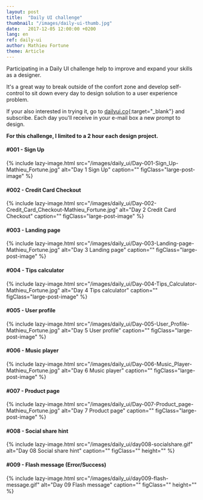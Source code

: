```yaml
---
layout: post
title:  "Daily UI challenge"
thumbnail: "/images/daily-ui-thumb.jpg"
date:   2017-12-05 12:00:00 +0200
lang: en
ref: daily-ui
author: Mathieu Fortune
theme: Article
---
```


Participating in a Daily UI challenge help to improve and expand your skills as a designer.

It's a great way to break outside of the confort zone and develop self-control to sit down every day to design solution to a user experience problem.

If your also interested in trying it, go to [dailyui.co](http://www.dailyui.co/ "Website to subscribe to the Daily UI challenge"){:target="_blank"} and subscribe. Each day you'll receive in your e-mail box a new prompt to design.

**For this challenge, I limited to a 2 hour each design project.**


#### #001 - Sign Up

{% include lazy-image.html src="/images/daily_ui/Day-001-Sign_Up-Mathieu_Fortune.jpg" alt="Day 1 Sign Up" caption="" figClass="large-post-image" %}

#### #002 - Credit Card Checkout

{% include lazy-image.html src="/images/daily_ui/Day-002-Credit_Card_Checkout-Mathieu_Fortune.jpg" alt="Day 2 Credit Card Checkout" caption="" figClass="large-post-image" %}

#### #003 - Landing page

{% include lazy-image.html src="/images/daily_ui/Day-003-Landing-page-Mathieu_Fortune.jpg" alt="Day 3 Landing page" caption="" figClass="large-post-image" %}

#### #004 - Tips calculator

{% include lazy-image.html src="/images/daily_ui/Day-004-Tips_Calculator-Mathieu_Fortune.jpg" alt="Day 4 Tips calculator" caption="" figClass="large-post-image" %}

#### #005 - User profile

{% include lazy-image.html src="/images/daily_ui/Day-005-User_Profile-Mathieu_Fortune.jpg" alt="Day 5 User profile" caption="" figClass="large-post-image" %}

#### #006 - Music player

{% include lazy-image.html src="/images/daily_ui/Day-006-Music_Player-Mathieu_Fortune.jpg" alt="Day 6 Music player" caption="" figClass="large-post-image" %}

#### #007 - Product page

{% include lazy-image.html src="/images/daily_ui/Day-007-Product_page-Mathieu_Fortune.jpg" alt="Day 7 Product page" caption="" figClass="large-post-image" %}

#### #008 - Social share hint

{% include lazy-image.html src="/images/daily_ui/day008-socialshare.gif" alt="Day 08 Social share hint" caption="" figClass="" height="" %}

#### #009 - Flash message (Error/Success)

{% include lazy-image.html src="/images/daily_ui/day009-flash-message.gif" alt="Day 09 Flash message" caption="" figClass="" height="" %}
